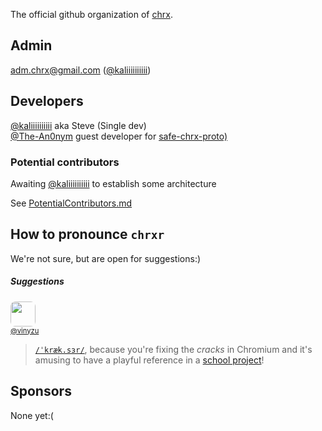 The official github organization of [chrx](https://github.com/chrxer/chrx).

## Admin
<a href="mailto:malito:adm.chrx@gmail.com">adm.chrx@gmail.com</a> ([@kaliiiiiiiiii](https://github.com/kaliiiiiiiiii))

## Developers
[@kaliiiiiiiiii](https://github.com/kaliiiiiiiiii) aka Steve (Single dev) \
[@The-An0nym](https://github.com/The-An0nym) guest developer for [safe-chrx-proto)](https://github.com/chrxer/safe-chrx-proto)

### Potential contributors
Awaiting [@kaliiiiiiiiii](https://github.com/kaliiiiiiiiii) to establish some architecture

See [PotentialContributors.md](https://github.com/chrxer/.github/blob/main/profile/PotentialContributors.md)

## How to pronounce `chrxr`
We're not sure, but are open for suggestions:)


##### Suggestions
<p>
   <a href="https://github.com/Vinyzu">
       <kbd>
          <img src="https://github.com/Vinyzu.png" width="40" height="40" style="border-radius: 20%;"/>
      </kbd>
    </a>
    <br>
    <a style="font-size: 0.8em" href="https://github.com/Vinyzu">@vinyzu</a>
</p>



> [`/ˈkræk.sɜr/`](https://ipa-reader.com/?text=%2F%CB%88kr%C3%A6k.s%C9%9Cr%2F&voice=Matthew), because you're fixing the _cracks_ in Chromium and it's amusing to have a playful reference in a [school project](https://github.com/chrxer/safe-chrx-proto/)!

## Sponsors
None yet:(


